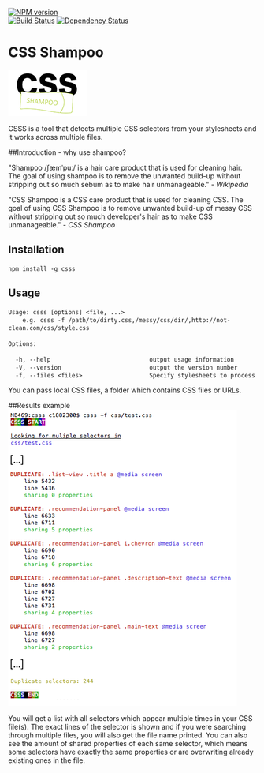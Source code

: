 [![NPM version](https://img.shields.io/npm/v/csss.svg?style=flat)](https://www.npmjs.com/package/csss)  
[![Build Status](https://travis-ci.org/webycel/csss.svg?branch=merging)](https://travis-ci.org/webycel/csss)
[![Dependency Status](https://img.shields.io/david/webycel/csss.svg?style=flat)](https://david-dm.org/webycel/csss)

# CSS Shampoo

![CSS Shampoo results example](/img/csss_logo.png?raw=true)

CSSS is a tool that detects multiple CSS selectors from your stylesheets and it works across multiple files.

##Introduction - why use shampoo?

"Shampoo /ʃæmˈpuː/ is a hair care product that is used for cleaning hair. The goal of using shampoo is to remove the unwanted build-up without stripping out so much sebum as to make hair unmanageable." - <i>Wikipedia</i>

"CSS Shampoo is a CSS care product that is used for cleaning CSS. The goal of using CSS Shampoo is to remove unwanted build-up of messy CSS without stripping out so much developer's hair as to make CSS unmanageable." - <i>CSS Shampoo</i>

## Installation

```shell
npm install -g csss
```

## Usage

```
Usage: csss [options] <file, ...>
    e.g. csss -f /path/to/dirty.css,/messy/css/dir/,http://not-clean.com/css/style.css

Options:

  -h, --help                            output usage information
  -V, --version                         output the version number
  -f, --files <files>                   Specify stylesheets to process
```
You can pass local CSS files, a folder which contains CSS files or URLs.

##Results example
![CSS Shampoo results example](/img/example-results.png?raw=true)

You will get a list with all selectors which appear multiple times in your CSS file(s). The exact lines of the selector is shown and if you were searching through multiple files, you will also get the file name printed.
You can also see the amount of shared properties of each same selector, which means some selectors have exactly the same properties or are overwriting already existing ones in the file.

